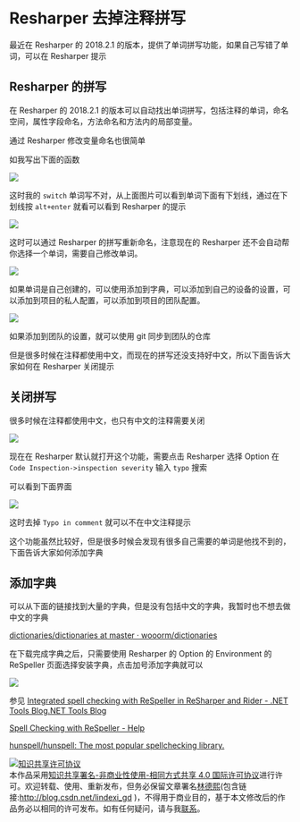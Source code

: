 # Resharper 去掉注释拼写

最近在 Resharper 的 2018.2.1 的版本，提供了单词拼写功能，如果自己写错了单词，可以在 Resharper 提示

<!--more-->
<!-- csdn -->
<!-- 标签：resharper -->

## Resharper 的拼写

在 Resharper 的 2018.2.1 的版本可以自动找出单词拼写，包括注释的单词，命名空间，属性字段命名，方法命名和方法内的局部变量。

通过 Resharper 修改变量命名也很简单

如我写出下面的函数

<!-- ![](image/Resharper 去掉注释拼写/Resharper 去掉注释拼写1.png) -->

![](http://image.acmx.xyz/lindexi%2F20189418353344)

这时我的 `switch` 单词写不对，从上面图片可以看到单词下面有下划线，通过在下划线按 `alt+enter` 就看可以看到 Resharper 的提示

<!-- ![](image/Resharper 去掉注释拼写/Resharper 去掉注释拼写2.png) -->

![](http://image.acmx.xyz/lindexi%2F201894183641549)

这时可以通过 Resharper 的拼写重新命名，注意现在的 Resharper 还不会自动帮你选择一个单词，需要自己修改单词。

<!-- ![](image/Resharper 去掉注释拼写/Resharper 去掉注释拼写4.png) -->

![](http://image.acmx.xyz/lindexi%2F201894183827660)

如果单词是自己创建的，可以使用添加到字典，可以添加到自己的设备的设置，可以添加到项目的私人配置，可以添加到项目的团队配置。

<!-- ![](image/Resharper 去掉注释拼写/Resharper 去掉注释拼写5.png) -->

![](http://image.acmx.xyz/lindexi%2F201894184059924)

如果添加到团队的设置，就可以使用 git 同步到团队的仓库

但是很多时候在注释都使用中文，而现在的拼写还没支持好中文，所以下面告诉大家如何在 Resharper 关闭提示

## 关闭拼写

很多时候在注释都使用中文，也只有中文的注释需要关闭

<!-- ![](image/Resharper 去掉注释拼写/Resharper 去掉注释拼写0.png) -->

![](http://image.acmx.xyz/lindexi%2F201894183237702)

现在在 Resharper 默认就打开这个功能，需要点击 Resharper 选择 Option 在 `Code Inspection->inspection severity` 输入 `typo` 搜索

可以看到下面界面

<!-- ![](image/Resharper 去掉注释拼写/Resharper 去掉注释拼写6.png) -->

![](https://i.loli.net/2018/09/04/5b8e61b60e478.jpg)

这时去掉 `Typo in comment` 就可以不在中文注释提示

这个功能虽然比较好，但是很多时候会发现有很多自己需要的单词是他找不到的，下面告诉大家如何添加字典

## 添加字典

可以从下面的链接找到大量的字典，但是没有包括中文的字典，我暂时也不想去做中文的字典

[dictionaries/dictionaries at master · wooorm/dictionaries](https://github.com/wooorm/dictionaries/tree/master/dictionaries )

在下载完成字典之后，只需要使用 Resharper 的 Option 的 Environment 的 ReSpeller 页面选择安装字典，点击加号添加字典就可以

<!-- ![](image/Resharper 去掉注释拼写/Resharper 去掉注释拼写7.png) -->

![](http://image.acmx.xyz/lindexi%2F201894184512799)

参见 [Integrated spell checking with ReSpeller in ReSharper and Rider - .NET Tools Blog.NET Tools Blog](https://blog.jetbrains.com/dotnet/2018/07/10/integrated-spell-checking-respeller-resharper-rider/ )

[Spell Checking with ReSpeller - Help](https://www.jetbrains.com/help/resharper/Spell_Checking.html )

[hunspell/hunspell: The most popular spellchecking library.](https://github.com/hunspell/hunspell )

<a rel="license" href="http://creativecommons.org/licenses/by-nc-sa/4.0/"><img alt="知识共享许可协议" style="border-width:0" src="https://licensebuttons.net/l/by-nc-sa/4.0/88x31.png" /></a><br />本作品采用<a rel="license" href="http://creativecommons.org/licenses/by-nc-sa/4.0/">知识共享署名-非商业性使用-相同方式共享 4.0 国际许可协议</a>进行许可。欢迎转载、使用、重新发布，但务必保留文章署名[林德熙](http://blog.csdn.net/lindexi_gd)(包含链接:http://blog.csdn.net/lindexi_gd )，不得用于商业目的，基于本文修改后的作品务必以相同的许可发布。如有任何疑问，请与我[联系](mailto:lindexi_gd@163.com)。
